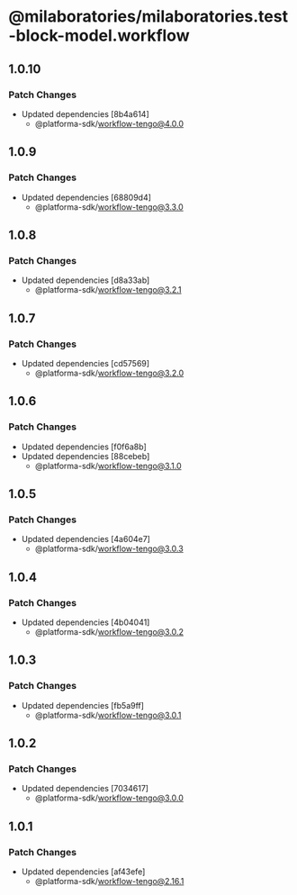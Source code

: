 # @milaboratories/milaboratories.test-block-model.workflow

## 1.0.10

### Patch Changes

- Updated dependencies [8b4a614]
  - @platforma-sdk/workflow-tengo@4.0.0

## 1.0.9

### Patch Changes

- Updated dependencies [68809d4]
  - @platforma-sdk/workflow-tengo@3.3.0

## 1.0.8

### Patch Changes

- Updated dependencies [d8a33ab]
  - @platforma-sdk/workflow-tengo@3.2.1

## 1.0.7

### Patch Changes

- Updated dependencies [cd57569]
  - @platforma-sdk/workflow-tengo@3.2.0

## 1.0.6

### Patch Changes

- Updated dependencies [f0f6a8b]
- Updated dependencies [88cebeb]
  - @platforma-sdk/workflow-tengo@3.1.0

## 1.0.5

### Patch Changes

- Updated dependencies [4a604e7]
  - @platforma-sdk/workflow-tengo@3.0.3

## 1.0.4

### Patch Changes

- Updated dependencies [4b04041]
  - @platforma-sdk/workflow-tengo@3.0.2

## 1.0.3

### Patch Changes

- Updated dependencies [fb5a9ff]
  - @platforma-sdk/workflow-tengo@3.0.1

## 1.0.2

### Patch Changes

- Updated dependencies [7034617]
  - @platforma-sdk/workflow-tengo@3.0.0

## 1.0.1

### Patch Changes

- Updated dependencies [af43efe]
  - @platforma-sdk/workflow-tengo@2.16.1
